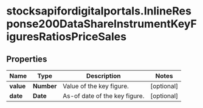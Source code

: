 # stocksapifordigitalportals.InlineResponse200DataShareInstrumentKeyFiguresRatiosPriceSales

## Properties

Name | Type | Description | Notes
------------ | ------------- | ------------- | -------------
**value** | **Number** | Value of the key figure. | [optional] 
**date** | **Date** | As-of date of the key figure. | [optional] 


